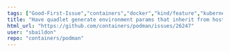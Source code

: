 ```yaml
---
tags: ["Good-First-Issue","containers","docker","kind/feature","kubernetes","linux","oci","triaged"]
title: "Have quadlet generate environment params that inherit from host"
html_url: "https://github.com/containers/podman/issues/26247"
user: "sbaildon"
repo: "containers/podman"
---
```


